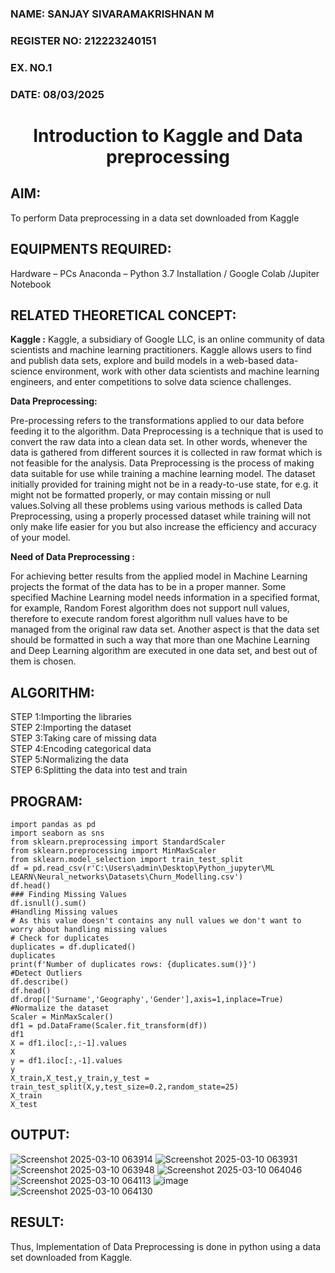 <H3>NAME: SANJAY SIVARAMAKRISHNAN M</H3>
<H3>REGISTER NO: 212223240151</H3>
<H3>EX. NO.1</H3>
<H3>DATE: 08/03/2025</H3>
<H1 ALIGN =CENTER> Introduction to Kaggle and Data preprocessing</H1>

## AIM:

To perform Data preprocessing in a data set downloaded from Kaggle

## EQUIPMENTS REQUIRED:
Hardware – PCs
Anaconda – Python 3.7 Installation / Google Colab /Jupiter Notebook

## RELATED THEORETICAL CONCEPT:

**Kaggle :**
Kaggle, a subsidiary of Google LLC, is an online community of data scientists and machine learning practitioners. Kaggle allows users to find and publish data sets, explore and build models in a web-based data-science environment, work with other data scientists and machine learning engineers, and enter competitions to solve data science challenges.

**Data Preprocessing:**

Pre-processing refers to the transformations applied to our data before feeding it to the algorithm. Data Preprocessing is a technique that is used to convert the raw data into a clean data set. In other words, whenever the data is gathered from different sources it is collected in raw format which is not feasible for the analysis.
Data Preprocessing is the process of making data suitable for use while training a machine learning model. The dataset initially provided for training might not be in a ready-to-use state, for e.g. it might not be formatted properly, or may contain missing or null values.Solving all these problems using various methods is called Data Preprocessing, using a properly processed dataset while training will not only make life easier for you but also increase the efficiency and accuracy of your model.

**Need of Data Preprocessing :**

For achieving better results from the applied model in Machine Learning projects the format of the data has to be in a proper manner. Some specified Machine Learning model needs information in a specified format, for example, Random Forest algorithm does not support null values, therefore to execute random forest algorithm null values have to be managed from the original raw data set.
Another aspect is that the data set should be formatted in such a way that more than one Machine Learning and Deep Learning algorithm are executed in one data set, and best out of them is chosen.


## ALGORITHM:
STEP 1:Importing the libraries<BR>
STEP 2:Importing the dataset<BR>
STEP 3:Taking care of missing data<BR>
STEP 4:Encoding categorical data<BR>
STEP 5:Normalizing the data<BR>
STEP 6:Splitting the data into test and train<BR>

##  PROGRAM:
```
import pandas as pd
import seaborn as sns
from sklearn.preprocessing import StandardScaler
from sklearn.preprocessing import MinMaxScaler
from sklearn.model_selection import train_test_split
df = pd.read_csv(r'C:\Users\admin\Desktop\Python_jupyter\ML LEARN\Neural_networks\Datasets\Churn_Modelling.csv')
df.head()
### Finding Missing Values
df.isnull().sum()
#Handling Missing values
# As this value doesn't contains any null values we don't want to worry about handling missing values
# Check for duplicates
duplicates = df.duplicated()
duplicates
print(f'Number of duplicates rows: {duplicates.sum()}')    
#Detect Outliers
df.describe()
df.head()
df.drop(['Surname','Geography','Gender'],axis=1,inplace=True)
#Normalize the dataset
Scaler = MinMaxScaler()
df1 = pd.DataFrame(Scaler.fit_transform(df))
df1
X = df1.iloc[:,:-1].values
X
y = df1.iloc[:,-1].values
y
X_train,X_test,y_train,y_test = train_test_split(X,y,test_size=0.2,random_state=25)
X_train
X_test

```


## OUTPUT:
![Screenshot 2025-03-10 063914](https://github.com/user-attachments/assets/157a24b4-6693-495d-97a4-b765b5538570)
![Screenshot 2025-03-10 063931](https://github.com/user-attachments/assets/1cb5a8f7-6f9a-4804-b5f9-0207ca68a531)
![Screenshot 2025-03-10 063948](https://github.com/user-attachments/assets/d9207824-d6a5-4f4b-b622-c2b738eb06f2)
![Screenshot 2025-03-10 064046](https://github.com/user-attachments/assets/ab5227cd-aa6f-46be-982c-a125a27bbaef)
![Screenshot 2025-03-10 064113](https://github.com/user-attachments/assets/9bfb8e94-167e-43ce-8922-5f784ec2015d)
![image](https://github.com/user-attachments/assets/954c8f9e-0652-48e0-abe3-5e93b8a40758)
![Screenshot 2025-03-10 064130](https://github.com/user-attachments/assets/2a83aad2-3460-44a4-91ac-599f274d810c)



## RESULT:
Thus, Implementation of Data Preprocessing is done in python  using a data set downloaded from Kaggle.


